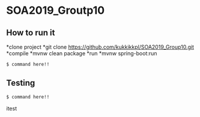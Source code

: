 # SOA2019_Groutp10

## How to run it
  *clone project 
    *git clone https://github.com/kukkikkpl/SOA2019_Group10.git
  *compile
    *mvnw clean package
  *run
    *mvnw spring-boot:run
```bash
$ command here!!
```

## Testing

```bash
$ command here!!
```

itest
